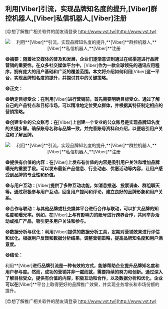 ## **利用**[Viber]**引流，实现品牌知名度的提升,**[Viber]**群控机器人,**[Viber]**私信机器人,**[Viber]**注册**

[😍想了解推广相关软件的朋友请登录 http://www.vst.tw](http://www.vst.tw)

 <center><img src="https://vst.tw/MP4/tuiguang/png/3.png" alt="利用**[Viber]**引流，实现品牌知名度的提升,**[Viber]**群控机器人,**[Viber]**私信机器人,**[Viber]**注册"></center>

**😄摘要：随着社交媒体的普及和发展，企业们逐渐意识到通过在线渠道进行品牌营销的重要性。在众多社交媒体平台中，**[Viber]**作为一款全球领先的通讯应用程序，拥有庞大的用户基础和广泛的覆盖范围。本文将介绍如何利用**[Viber]**这一平台，实现品牌知名度的提升，并探讨其中的关键策略。**

**😄正文：**

**😄确定目标受众：在利用**[Viber]**进行营销前，首先需要明确目标受众。通过了解自己的产品特点和目标市场，可以精准地定位受众群体，并根据其特征制定相应的营销策略。**

**😄创建专业的公众账号：在**[Viber]**上创建一个专业的公众账号是实现品牌知名度的关键步骤。确保账号名称与品牌一致，并完善账号资料和介绍，以便吸引用户关注和了解品牌。**

 <center><img src="https://vst.tw/MP4/tuiguang/png/8.png" alt="利用**[Viber]**引流，实现品牌知名度的提升,**[Viber]**群控机器人,**[Viber]**私信机器人,**[Viber]**注册"></center>

**😄提供有价值的内容：在**[Viber]**上发布有价值的内容是吸引用户关注和增加品牌曝光的重要手段。可以发布最新产品信息、行业动态、优惠活动等内容，让用户感受到品牌的专业性和价值。**

**😄与用户互动：**[Viber]**提供了多种互动功能，如消息推送、投票调查、群组聊天等。通过积极参与用户互动，回复用户提问和评论，建立良好的品牌形象和用户关系。**

**😄合作与联动：与其他品牌或社交媒体平台进行合作与联动，可以扩大品牌的知名度和曝光率。例如，在**[Viber]**上与有影响力的账号进行跨界合作，共同举办活动或推广产品，吸引更多用户关注和参与。**

**😄数据分析与优化：利用**[Viber]**提供的数据分析工具，定期对营销效果进行评估和优化。根据用户反馈和数据分析结果，调整营销策略，提高品牌知名度和用户满意度。**

**😄结论：**

利用**[Viber]**进行品牌引流是一种有效的方式，能够帮助企业提升品牌知名度和用户参与度。然而，成功的营销并非一蹴而就，需要持续的努力和创新。通过深入了解目标受众，提供有价值的内容，积极互动和合作，以及数据分析和优化，企业可以在**[Viber]**平台上取得更好的品牌推广效果，并实现业务增长和市场份额的提升。

[😍想了解推广相关软件的朋友请登录 http://www.vst.tw](http://www.vst.tw)



